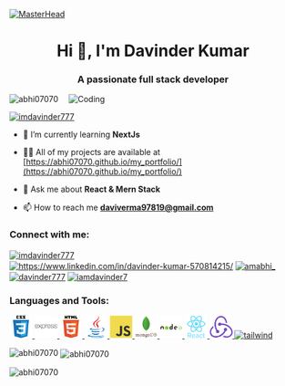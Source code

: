 [![MasterHead](https://media1.giphy.com/headers/GitHub/w8ZJLtJbmuph.gif)](https://abhi07070.github.io/my_portfolio/)
<h1 align="center">Hi 👋, I'm Davinder Kumar</h1>
<h3 align="center">A passionate full stack developer</h3>
<img align="right" alt="Coding" width="400" src="https://user-images.githubusercontent.com/55389276/140866485-8fb1c876-9a8f-4d6a-98dc-08c4981eaf70.gif">


<p align="left"> <img src="https://komarev.com/ghpvc/?username=abhi07070&label=Profile%20views&color=0e75b6&style=flat" alt="abhi07070" /> </p>

<p align="left"> <a href="https://twitter.com/imdavinder777" target="blank"><img src="https://img.shields.io/twitter/follow/imdavinder777?logo=twitter&style=for-the-badge" alt="imdavinder777" /></a> </p>

- 🌱 I’m currently learning **NextJs**

- 👨‍💻 All of my projects are available at [https://abhi07070.github.io/my_portfolio/](https://abhi07070.github.io/my_portfolio/)

- 💬 Ask me about **React & Mern Stack**

- 📫 How to reach me **daviverma97819@gmail.com**

<h3 align="left">Connect with me:</h3>
<p align="left">
<a href="https://twitter.com/imdavinder777" target="blank"><img align="center" src="https://raw.githubusercontent.com/rahuldkjain/github-profile-readme-generator/master/src/images/icons/Social/twitter.svg" alt="imdavinder777" height="30" width="40" /></a>
<a href="https://linkedin.com/in/https://www.linkedin.com/in/davinder-kumar-570814215/" target="blank"><img align="center" src="https://raw.githubusercontent.com/rahuldkjain/github-profile-readme-generator/master/src/images/icons/Social/linked-in-alt.svg" alt="https://www.linkedin.com/in/davinder-kumar-570814215/" height="30" width="40" /></a>
<a href="https://instagram.com/amabhi_" target="blank"><img align="center" src="https://raw.githubusercontent.com/rahuldkjain/github-profile-readme-generator/master/src/images/icons/Social/instagram.svg" alt="amabhi_" height="30" width="40" /></a>
<a href="https://www.leetcode.com/davinder777" target="blank"><img align="center" src="https://raw.githubusercontent.com/rahuldkjain/github-profile-readme-generator/master/src/images/icons/Social/leet-code.svg" alt="davinder777" height="30" width="40" /></a>
<a href="https://auth.geeksforgeeks.org/user/iamdavinder7" target="blank"><img align="center" src="https://raw.githubusercontent.com/rahuldkjain/github-profile-readme-generator/master/src/images/icons/Social/geeks-for-geeks.svg" alt="iamdavinder7" height="30" width="40" /></a>
</p>

<h3 align="left">Languages and Tools:</h3>
<p align="left"> <a href="https://www.w3schools.com/css/" target="_blank" rel="noreferrer"> <img src="https://raw.githubusercontent.com/devicons/devicon/master/icons/css3/css3-original-wordmark.svg" alt="css3" width="40" height="40"/> </a> <a href="https://expressjs.com" target="_blank" rel="noreferrer"> <img src="https://raw.githubusercontent.com/devicons/devicon/master/icons/express/express-original-wordmark.svg" alt="express" width="40" height="40"/> </a> <a href="https://www.w3.org/html/" target="_blank" rel="noreferrer"> <img src="https://raw.githubusercontent.com/devicons/devicon/master/icons/html5/html5-original-wordmark.svg" alt="html5" width="40" height="40"/> </a> <a href="https://www.java.com" target="_blank" rel="noreferrer"> <img src="https://raw.githubusercontent.com/devicons/devicon/master/icons/java/java-original.svg" alt="java" width="40" height="40"/> </a> <a href="https://developer.mozilla.org/en-US/docs/Web/JavaScript" target="_blank" rel="noreferrer"> <img src="https://raw.githubusercontent.com/devicons/devicon/master/icons/javascript/javascript-original.svg" alt="javascript" width="40" height="40"/> </a> <a href="https://www.mongodb.com/" target="_blank" rel="noreferrer"> <img src="https://raw.githubusercontent.com/devicons/devicon/master/icons/mongodb/mongodb-original-wordmark.svg" alt="mongodb" width="40" height="40"/> </a> <a href="https://nodejs.org" target="_blank" rel="noreferrer"> <img src="https://raw.githubusercontent.com/devicons/devicon/master/icons/nodejs/nodejs-original-wordmark.svg" alt="nodejs" width="40" height="40"/> </a> <a href="https://reactjs.org/" target="_blank" rel="noreferrer"> <img src="https://raw.githubusercontent.com/devicons/devicon/master/icons/react/react-original-wordmark.svg" alt="react" width="40" height="40"/> </a> <a href="https://redux.js.org" target="_blank" rel="noreferrer"> <img src="https://raw.githubusercontent.com/devicons/devicon/master/icons/redux/redux-original.svg" alt="redux" width="40" height="40"/> </a> <a href="https://tailwindcss.com/" target="_blank" rel="noreferrer"> <img src="https://www.vectorlogo.zone/logos/tailwindcss/tailwindcss-icon.svg" alt="tailwind" width="40" height="40"/> </a> </p>

<p><img align="left" src="https://github-readme-stats.vercel.app/api/top-langs?username=abhi07070&show_icons=true&locale=en&layout=compact" alt="abhi07070" /></p>

<p>&nbsp;<img align="center" src="https://github-readme-stats.vercel.app/api?username=abhi07070&show_icons=true&locale=en" alt="abhi07070" /></p>

<p><img align="center" src="https://github-readme-streak-stats.herokuapp.com/?user=abhi07070&" alt="abhi07070" /></p>
